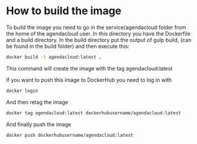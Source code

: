 # How to build the image

To build the image you need to go in the service/agendacloud folder from the home of the agendacloud user. In this directory you have the Dockerfile and a build directory. In the build directory put the output of gulp build, (can be found in the build folder) and then execute this:

```bash
docker build -t agendacloud:latest .
```

This command will create the image with the tag agendacloud:latest

If you want to push this image to DockerHub you need to log in with

```bash
docker login
```

And then retag the image

```bash
docker tag agendacloud:latest dockerhubusername/agendacloud:latest
```

And finally push the image

```bash
docker push dockerhubusername/agendacloud:latest
```